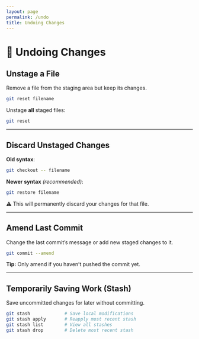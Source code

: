 ```yaml
---
layout: page
permalink: /undo
title: Undoing Changes
---
```


# 🧹 Undoing Changes

## Unstage a File

Remove a file from the staging area but keep its changes.

```bash
git reset filename
```

Unstage **all** staged files:

```bash
git reset
```

---

## Discard Unstaged Changes

**Old syntax**:

```bash
git checkout -- filename
```

**Newer syntax** *(recommended)*:

```bash
git restore filename
```

⚠️ This will permanently discard your changes for that file.

---

## Amend Last Commit

Change the last commit’s message or add new staged changes to it.

```bash
git commit --amend
```

**Tip:** Only amend if you haven’t pushed the commit yet.

---

## Temporarily Saving Work (Stash)

Save uncommitted changes for later without committing.

```bash
git stash             # Save local modifications
git stash apply       # Reapply most recent stash
git stash list        # View all stashes
git stash drop        # Delete most recent stash
```